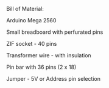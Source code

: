 
Bill of Material:

Arduino Mega 2560

Small breadboard with perfurated pins

ZIF socket - 40 pins 

Transformer wire - with insulation 

Pin bar with 36 pins (2 x 18) 

Jumper - 5V or Address pin selection 



